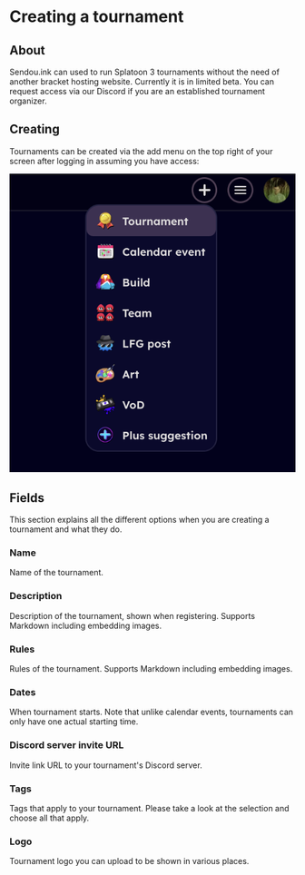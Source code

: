 # Creating a tournament

## About

Sendou.ink can used to run Splatoon 3 tournaments without the need of another bracket hosting website. Currently it is in limited beta. You can request access via our Discord if you are an established tournament organizer.

## Creating

Tournaments can be created via the add menu on the top right of your screen after logging in assuming you have access:

![alt text](./img/tournament-creation-add.png)

## Fields

This section explains all the different options when you are creating a tournament and what they do.

### Name

Name of the tournament.

### Description

Description of the tournament, shown when registering. Supports Markdown including embedding images.

### Rules

Rules of the tournament. Supports Markdown including embedding images.

### Dates

When tournament starts. Note that unlike calendar events, tournaments can only have one actual starting time.

### Discord server invite URL

Invite link URL to your tournament's Discord server.

### Tags

Tags that apply to your tournament. Please take a look at the selection and choose all that apply.

### Logo

Tournament logo you can upload to be shown in various places.



